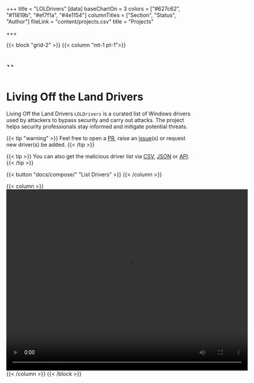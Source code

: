 +++
title = "LOLDrivers"
[data]
baseChartOn = 3
colors = ["#627c62", "#11819b", "#ef7f1a", "#4e1154"]
columnTitles = ["Section", "Status", "Author"]
fileLink = "content/projects.csv"
title = "Projects"

+++

{{< block "grid-2" >}}
{{< column "mt-1 pt-1">}}

# `` 
# Living Off the Land Drivers 
Living Off the Land Drivers `LOLDrivers` is a curated list of Windows drivers used by attackers to bypass security and carry out attacks. The project helps security professionals stay informed and mitigate potential threats.

{{< tip "warning" >}}
Feel free to open a [PR](https://github.com/magicsword-io/LOLDrivers/pulls), raise an [issue](https://github.com/magicsword-io/LOLDrivers/issues/new/choose "Open a Github Issue")(s) or request new driver(s) be added. 
{{< /tip >}}

{{< tip >}}
You can also get the malicious driver list via [CSV](), [JSON]() or [API]().
{{< /tip >}}

{{< button "docs/compose/" "List Drivers" >}}
{{< /column >}}

{{< column >}}
<video width="640" height="480" controls autoplay loop>
  <source src="images/chickens.mp4" type="video/mp4">
  Your browser does not support the video tag.
</video>
{{< /column >}}
{{< /block >}}
